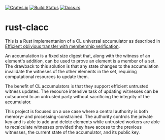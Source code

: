 [![Crates.io](https://img.shields.io/crates/v/rust-clacc.svg)](https://crates.io/crates/rust-clacc)
[![Build Status](https://travis-ci.org/johnoliverdriscoll/rust-clacc.svg?branch=master)](https://travis-ci.org/johnoliverdriscoll/rust-clacc)
[![Docs.rs](https://img.shields.io/badge/docs.rs-rustdoc-green)](https://docs.rs/rust-clacc)

# rust-clacc

This is a Rust implementanion of a CL universal accumulator as described
in [Efficient oblivious transfer with membership verification][1].

An accumulation is a fixed size digest that, along with the witness of an
element's addition, can be used to prove an element is a member of a set.
The drawback to this solution is that any state changes to the
accumulation invalidate the witneses of the other elements in the set,
requiring computational resources to update them.

The benefit of CL accumulators is that they support efficient untrusted
witness updates. The resource intensive task of updating witnesses can be
outsourced to an untrusted party without sacrificing the integrity of the
accumulator.

This project is focused on a use case where a central authority is both
memory- and processing-constrained. The authority controls the private key
and is able to add and delete elements while untrusted workers are able to
recalculate witnesses provided they have access to the previous witnesses,
the current state of the accumulator, and its public key.

[1]: https://journals.sagepub.com/doi/pdf/10.1177/1550147719875645
